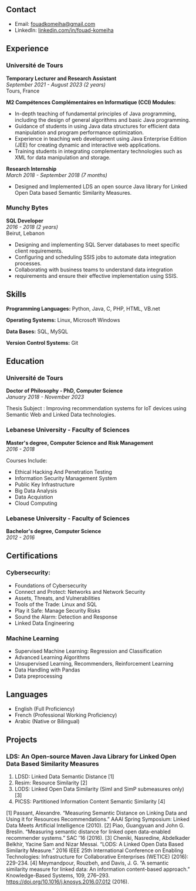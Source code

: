 ## Contact
- Email: [fouadkomeiha@gmail.com](mailto:fouadkomeiha@gmail.com)
- LinkedIn: [linkedin.com/in/fouad-komeiha](https://www.linkedin.com/in/fouad-komeiha)

## Experience

### Université de Tours
**Temporary Lecturer and Research Assistant**  
*September 2021 - August 2023 (2 years)*  
Tours, France

**M2 Compétences Complémentaires en Informatique (CCI) Modules:**
- In-depth teaching of fundamental principles of Java programming, including the design of general algorithms and basic Java programming.
- Guidance of students in using Java data structures for efficient data manipulation and program performance optimization.
- Experience in teaching web development using Java Enterprise Edition (JEE) for creating dynamic and interactive web applications.
- Training students in integrating complementary technologies such as XML for data manipulation and storage.

**Research Internship**  
*March 2018 - September 2018 (7 months)*

- Designed and Implemented LDS an open source Java library for Linked Open Data based Semantic Similarity Measures.

### Munchy Bytes
**SQL Developer**  
*2016 - 2018 (2 years)*  
Beirut, Lebanon

- Designing and implementing SQL Server databases to meet specific client requirements.
- Configuring and scheduling SSIS jobs to automate data integration processes.
- Collaborating with business teams to understand data integration
- requirements and ensure their effective implementation using SSIS.

## Skills
**Programming Languages:**
Python, Java, C, PHP, HTML, VB.net 

**Operating Systems:**
Linux, Microsoft Windows

**Data Bases:**
SQL, MySQL

**Version Control Systems:**
Git

## Education

### Université de Tours
**Doctor of Philosophy - PhD, Computer Science**  
*January 2018 - November 2023*

Thesis Subject : Improving recommendation systems for IoT devices using Semantic Web and Linked Data technologies.

### Lebanese University - Faculty of Sciences
**Master's degree, Computer Science and Risk Management**  
*2016 - 2018*

Courses Include:
- Ethical Hacking And Penetration Testing
- Information Security Management System
- Public Key Infrastructure
- Big Data Analysis
- Data Acquistion
- Cloud Computing

### Lebanese University - Faculty of Sciences
**Bachelor's degree, Computer Science**  
*2012 - 2016*

## Certifications

### Cybersecurity:
- Foundations of Cybersecurity
- Connect and Protect: Networks and Network Security
- Assets, Threats, and Vulnerabilities
- Tools of the Trade: Linux and SQL
- Play it Safe: Manage Security Risks
- Sound the Alarm: Detection and Response
- Linked Data Engineering

### Machine Learning
- Supervised Machine Learning: Regression and Classification
- Advanced Learning Algorithms
- Unsupervised Learning, Recommenders, Reinforcement Learning
- Data Handling with Pandas
- Data preprocessing

## Languages
- English (Full Proficiency)
- French (Professional Working Proficiency)
- Arabic (Native or Bilingual)

## Projects
### LDS: An Open-source Maven Java Library for Linked Open Data Based Similarity Measures
1. LDSD: Linked Data Semantic Distance [1]
2. Resim: Resource Similarity [2]
3. LODS: Linked Open Data Similarity (SimI and SimP submeasures only) [3]
4. PICSS: Partitioned Information Content Semantic Similarity [4]

[1] Passant, Alexandre. “Measuring Semantic Distance on Linking Data and Using it for Resources Recommendations.” AAAI Spring Symposium: Linked Data Meets Artificial Intelligence (2010).
[2] Piao, Guangyuan and John G. Breslin. “Measuring semantic distance for linked open data-enabled recommender systems.” SAC '16 (2016).
[3] Cheniki, Nasredine, Abdelkader Belkhir, Yacine Sam and Nizar Messai. “LODS: A Linked Open Data Based Similarity Measure.” 2016 IEEE 25th International Conference on Enabling Technologies: Infrastructure for Collaborative Enterprises (WETICE) (2016): 229-234.
[4] Meymandpour, Rouzbeh, and Davis, J. G. “A semantic similarity measure for linked data: An information content-based approach.” Knowledge-Based Systems, 109, 276–293. https://doi.org/10.1016/j.knosys.2016.07.012 (2016).



